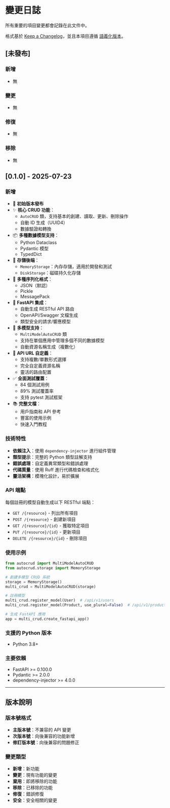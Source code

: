 # 變更日誌

所有重要的項目變更都會記錄在此文件中。

格式基於 [Keep a Changelog](https://keepachangelog.com/zh-CN/1.0.0/)，並且本項目遵循 [語義化版本](https://semver.org/lang/zh-CN/)。

## [未發布]

### 新增
- 無

### 變更
- 無

### 修復
- 無

### 移除
- 無

## [0.1.0] - 2025-07-23

### 新增
- 🎉 **初始版本發布**
- ✨ **核心 CRUD 功能**：
  - `AutoCRUD` 類，支持基本的創建、讀取、更新、刪除操作
  - 自動 ID 生成（UUID4）
  - 數據驗證和轉換
- 📦 **多種數據模型支持**：
  - Python Dataclass
  - Pydantic 模型
  - TypedDict
- 💾 **存儲後端**：
  - `MemoryStorage`：內存存儲，適用於開發和測試
  - `DiskStorage`：磁碟持久化存儲
- 🔧 **多種序列化格式**：
  - JSON（默認）
  - Pickle
  - MessagePack
- 🚀 **FastAPI 集成**：
  - 自動生成 RESTful API 路由
  - OpenAPI/Swagger 文檔生成
  - 類型安全的請求/響應模型
- 🔄 **多模型支持**：
  - `MultiModelAutoCRUD` 類
  - 支持在單個應用中管理多個不同的數據模型
  - 自動資源名稱生成（複數化）
- 🎯 **API URL 自定義**：
  - 支持複數/單數形式選擇
  - 完全自定義資源名稱
  - 靈活的路由配置
- ✅ **全面測試覆蓋**：
  - 84 個測試用例
  - 89% 測試覆蓋率
  - 支持 pytest 測試框架
- 📚 **完整文檔**：
  - 用戶指南和 API 參考
  - 豐富的使用示例
  - 快速入門教程

### 技術特性
- **依賴注入**：使用 `dependency-injector` 進行組件管理
- **類型提示**：完整的 Python 類型註解支持
- **錯誤處理**：自定義異常類型和錯誤處理
- **代碼質量**：使用 Ruff 進行代碼檢查和格式化
- **靈活架構**：模塊化設計，易於擴展

### API 端點
每個註冊的模型自動生成以下 RESTful 端點：
- `GET /{resource}` - 列出所有項目
- `POST /{resource}` - 創建新項目
- `GET /{resource}/{id}` - 獲取特定項目
- `PUT /{resource}/{id}` - 更新項目
- `DELETE /{resource}/{id}` - 刪除項目

### 使用示例
```python
from autocrud import MultiModelAutoCRUD
from autocrud.storage import MemoryStorage

# 創建多模型 CRUD 系統
storage = MemoryStorage()
multi_crud = MultiModelAutoCRUD(storage)

# 註冊模型
multi_crud.register_model(User)  # /api/v1/users
multi_crud.register_model(Product, use_plural=False)  # /api/v1/product

# 生成 FastAPI 應用
app = multi_crud.create_fastapi_app()
```

### 支援的 Python 版本
- Python 3.8+

### 主要依賴
- FastAPI >= 0.100.0
- Pydantic >= 2.0.0
- dependency-injector >= 4.0.0

---

## 版本說明

### 版本號格式
- **主版本號**：不兼容的 API 變更
- **次版本號**：向後兼容的功能新增
- **修訂版本號**：向後兼容的問題修正

### 變更類型
- **新增**：新功能
- **變更**：現有功能的變更
- **棄用**：即將移除的功能
- **移除**：已移除的功能
- **修復**：錯誤修復
- **安全**：安全相關的變更
